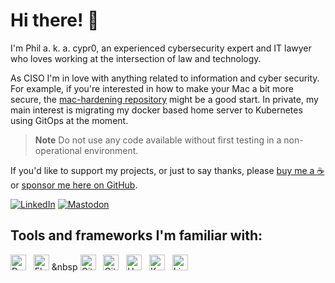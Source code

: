 # Hi there! 👋


I'm Phil a. k. a. cypr0, an experienced cybersecurity expert and IT lawyer who loves working at the intersection of law and technology.

As CISO I'm in love with anything related to information and cyber security. For example, if you're interested in how to make your Mac a bit more secure, the [mac-hardening repository](https://github.com/cypr0/mac-hardening) might be a good start. In private, my main interest is migrating my docker based home server to Kubernetes using GitOps at the moment.

> **Note**
> Do not use any code available without first testing in a non-operational environment.

If you'd like to support my projects, or just to say thanks, please [buy me a :coffee:](https://github.com/sponsors/cypr0?frequency=one-time)
or [sponsor me here on GitHub](https://github.com/sponsors/cypr0).

[![LinkedIn](https://img.shields.io/badge/-LinkedIn-006192?style=flat-square)](https://www.linkedin.com/in/cypr0)
[![Mastodon](https://img.shields.io/badge/-Mastodon-9cf?style=flat-square)](https://social.philipp-rosch.de/@phijoros)

## Tools and frameworks I'm familiar with:

<img height="25" alt="Docker" src="https://cdn.iconscout.com/icon/free/png-512/docker-11-1175228.png"> &nbsp;
<img height="25" alt="Flux" src="https://cncf-branding.netlify.app/img/projects/flux/icon/color/flux-icon-color.png"> &nbsp
<img height="25" alt="Git" src="https://upload.wikimedia.org/wikipedia/commons/thumb/3/3f/Git_icon.svg/768px-Git_icon.svg.png"> &nbsp;
<img height="25" alt="GitHub" src="https://cdn-icons-png.flaticon.com/512/25/25231.png"> &nbsp;
<img height="25" alt="Helm" src="https://cncf-branding.netlify.app/img/projects/helm/icon/color/helm-icon-color.png"> &nbsp;
<img height="25" alt="Kubernetes" src="https://kubernetes.io/images/favicon.png"> &nbsp;
<img height="25" alt="Linux" src="https://upload.wikimedia.org/wikipedia/commons/thumb/f/f1/Icons8_flat_linux.svg/2000px-Icons8_flat_linux.svg.png"> &nbsp;

